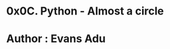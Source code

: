 0x0C. Python - Almost a circle
====================================================
Author : Evans Adu
====================================================
